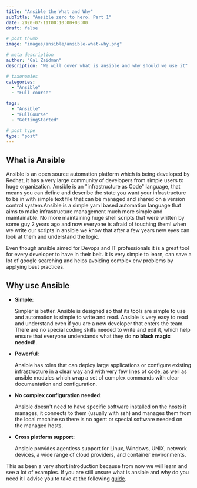 ```yaml
---
title: "Ansible the What and Why"
subTitle: "Ansible zero to hero, Part 1"
date: 2020-07-11T00:10:00+03:00
draft: false

# post thumb
image: "images/ansible/ansible-what-why.png"

# meta description
author: "Gal Zaidman"
description: "We will cover what is ansible and why should we use it"

# taxonomies
categories:
  - "Ansible"
  - "Full course"

tags:
  - "Ansible"
  - "FullCourse"
  - "GettingStarted"

# post type
type: "post"
---
```


## What is Ansible

Ansible is an open source automation platform which is being developed by Redhat, it has a very large community of developers from simple users to huge organization.
Ansible is an "infrastructure as Code" language, that means you can define and describe the state you want your infrastructure to be in with simple text file that can be managed and shared on a version control system.Ansible is a simple yaml based automation language that aims to make infrastructure management much more simple and maintainable. No more maintaining huge shell scripts that were written by some guy 2 years ago and now everyone is afraid of touching them! when we write our scripts in ansible we know that after a few years new eyes can look at them and understand the logic.

Even though ansible aimed for Devops and IT professionals it is a great tool for every developer to have in their belt. It is very simple to learn, can save a lot of google searching and helps avoiding complex env problems by applying best practices.

## Why use Ansible

- **Simple**:

    Simpler is better. Ansible is designed so that its tools are simple to use and automation is simple to write and read. Ansible is very easy to read and understand even if you are a new developer that enters the team. There are no special coding skills needed to write and edit it, which help ensure that everyone understands what they do **no black magic needed!**.

- **Powerful**:

    Ansible has roles that can deploy large applications or configure existing infrastructure in a clear way and with very few lines of code, as well as ansible modules which wrap a set of complex commands with clear documentation and configuration.

- **No complex configuration needed**:

    Ansible doesn't need to have specific software installed on the hosts it manages, it connects to them (usually with ssh) and manages them from the local machine so there is no agent or special software needed on the managed hosts.

- **Cross platform support**:

    Ansible provides agentless support for Linux, Windows, UNIX, network devices, a wide range of cloud providers, and container environments.

This as been a very short introduction because from now we will learn and see a lot of examples.
If you are still unsure what is ansible and why do you need it I advise you to take at the following [guide](https://www.edureka.co/blog/what-is-ansible/#what_ansible_can_do).